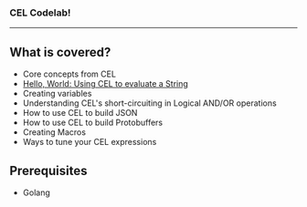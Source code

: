 ### CEL Codelab!
---

## What is covered?
- Core concepts from CEL
- [Hello, World: Using CEL to evaluate a String](codelab.go#exercise1)
- Creating variables
- Understanding CEL's short-circuiting in Logical AND/OR operations
- How to use CEL to build JSON
- How to use CEL to build Protobuffers
- Creating Macros
- Ways to tune your CEL expressions

## Prerequisites
- Golang